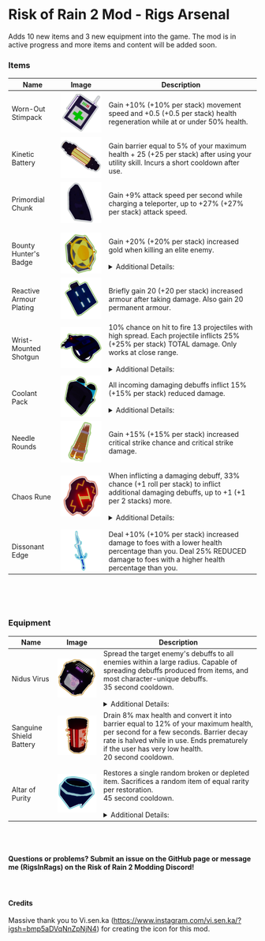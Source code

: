 # Risk of Rain 2 Mod - Rigs Arsenal
Adds 10 new items and 3 new equipment into the game. The mod is in active progress and more items and content will be added soon.

### Items
| Name | Image | Description |
| ---------- | ---------- | ---------- |
| Worn-Out Stimpack | ![Worn Out Stimpack](https://raw.githubusercontent.com/The-Liam-Blair/Risk-of-Rain-2-RigsArsenal/main/UnityProject/Assets/Materials/Item/WornOutStimpack/WornOutStimpack.png) | Gain +10% (+10% per stack) movement speed and +0.5 (+0.5 per stack) health regeneration while at or under 50% health. |
| Kinetic Battery | ![Kinetic Battery](https://raw.githubusercontent.com/The-Liam-Blair/Risk-of-Rain-2-RigsArsenal/main/UnityProject/Assets/Materials/Item/KineticBattery/KineticBattery.PNG) | Gain barrier equal to 5% of your maximum health + 25 (+25 per stack) after using your utility skill. Incurs a short cooldown after use. |
| Primordial Chunk | ![Primordial Chunk](https://raw.githubusercontent.com/The-Liam-Blair/Risk-of-Rain-2-RigsArsenal/main/UnityProject/Assets/Materials/Item/PrimordialChunk/PrimordialChunk.png) | Gain +9% attack speed per second while charging a teleporter, up to +27% (+27% per stack) attack speed. |
||||
||||
| Bounty Hunter's Badge | ![Bounty Hunter's Badge](https://raw.githubusercontent.com/The-Liam-Blair/Risk-of-Rain-2-RigsArsenal/main/UnityProject/Assets/Materials/Item/BountyHunterBadge/BountyHunterBadge.png) | Gain +20% (+20% per stack) increased gold when killing an elite enemy.<br><br><details> <summary> Additional Details:</summary> <br> - Hyperbolic scaling, approaching +100% gold gain. </details> |
| Reactive Armour Plating | ![Reactive Armour Plating](https://raw.githubusercontent.com/The-Liam-Blair/Risk-of-Rain-2-RigsArsenal/main/UnityProject/Assets/Materials/Item/ReactiveArmourPlate/ReactiveArmourPlating.png) | Briefly gain 20 (+20 per stack) increased armour after taking damage. Also gain 20 permanent armour. |
| Wrist-Mounted Shotgun | ![Wrist-Mounted Shotgun](https://raw.githubusercontent.com/The-Liam-Blair/Risk-of-Rain-2-RigsArsenal/main/UnityProject/Assets/Materials/Item/WristMountedShotgun/WristMountedShotgun.png) | 10% chance on hit to fire 13 projectiles with high spread. Each projectile inflicts 25% (+25% per stack) TOTAL damage. Only works at close range. <br><br><details> <summary> Additional Details:</summary> <br>- Includes configurable range indicator.<br>- Shares a proc mask with AtG Missile Mk. 1 and will override it if the foe was within range.</details>|
| Coolant Pack| ![Coolant Pack](https://raw.githubusercontent.com/The-Liam-Blair/Risk-of-Rain-2-RigsArsenal/main/UnityProject/Assets/Materials/Item/CoolantPack/CoolantPack.png) | All incoming damaging debuffs inflict 15% (+15% per stack) reduced damage. <br><br><details> <summary> Additional Details:</summary> <br> - Hyperbolic scaling, approaching -100% incoming damaging debuff damage. </details> |
| Needle Rounds | ![Needle Rounds](https://raw.githubusercontent.com/The-Liam-Blair/Risk-of-Rain-2-RigsArsenal/main/UnityProject/Assets/Materials/Item/NeedleRounds/NeedleRounds.png) | Gain +15% (+15% per stack) increased critical strike chance and critical strike damage. |
||||
||||
| Chaos Rune | ![ChaosRune](https://raw.githubusercontent.com/The-Liam-Blair/Risk-of-Rain-2-RigsArsenal/main/UnityProject/Assets/Materials/Item/ChaosRune/ChaosRune.png) | When inflicting a damaging debuff, 33% chance (+1 roll per stack) to inflict additional damaging debuffs, up to +1 (+1 per 2 stacks) more. <br><br><details> <summary> Additional Details:</summary> <br>- Can inflict bleed, burn, Acrid's blight and collapse.</details> |
||||
||||
| Dissonant Edge | ![Dissonant Edge](https://raw.githubusercontent.com/The-Liam-Blair/Risk-of-Rain-2-RigsArsenal/main/UnityProject/Assets/Materials/Item/DissonantEdge/DissonantEdge.png) | Deal +10% (+10% per stack) increased damage to foes with a lower health percentage than you. Deal 25% REDUCED damage to foes with a higher health percentage than you. |

<br><br><br>

### Equipment
| Name | Image | Description |
| ---------- | ---------- | ---------- |
| Nidus Virus | ![Nidus Virus](https://raw.githubusercontent.com/The-Liam-Blair/Risk-of-Rain-2-RigsArsenal/main/UnityProject/Assets/Materials/Equipment/NidusVirus/NidusVirus.png) | Spread the target enemy's debuffs to all enemies within a large radius. Capable of spreading debuffs produced from items, and most character-unique debuffs.<br>35 second cooldown.<br><br><details><summary>Additional Details:</summary><br>- Can spread all character-unique damage over time debuffs.<br>-  Can spread Rex's weakness and fruiting. Cannot spread entangle.<br>-  Cannot spread Mercenary's expose. |
| Sanguine Shield Battery | ![Sanguine Shield Battery](https://raw.githubusercontent.com/The-Liam-Blair/Risk-of-Rain-2-RigsArsenal/main/UnityProject/Assets/Materials/Equipment/SanguineShieldBattery/SanguineShieldBattery.png) |  Drain 8% max health and convert it into barrier equal to 12% of your maximum health, per second for a few seconds. Barrier decay rate is halved while in use. Ends prematurely if the user has very low health.<br>20 second cooldown. |
||||
||||
| Altar of Purity | ![Purity Altar](https://raw.githubusercontent.com/The-Liam-Blair/Risk-of-Rain-2-RigsArsenal/main/UnityProject/Assets/Materials/Equipment/PurityAltar/PurityAltar.png) | Restores a single random broken or depleted item. Sacrifices a random item of equal rarity per restoration.<br>45 second cooldown.<br><br><details> <summary> Additional Details:</summary> <br>- Can sacrifice a random common item to restore Power Elixirs, Delicate Watches, and cure tonic afflictions.<br>- Can sacrifice a random legendary item to restore Dio's Best Friend and Pluripotent Larva.<br>- Void items can also be used for sacrifice.</details> |

<br><br>

#### Questions or problems? Submit an issue on the GitHub page or message me (RigsInRags) on the Risk of Rain 2 Modding Discord!

<br>

#### Credits
Massive thank you to Vi.sen.ka (https://www.instagram.com/vi.sen.ka/?igsh=bmp5aDVqNnZpNjN4) for creating the icon for this mod.